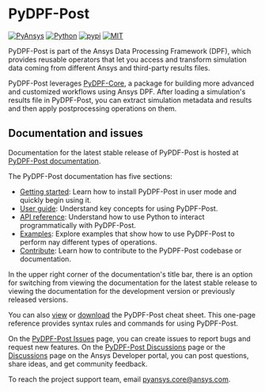 # PyDPF-Post
[![PyAnsys](https://img.shields.io/badge/Py-Ansys-ffc107.svg?logo=data:image/png;base64,iVBORw0KGgoAAAANSUhEUgAAABAAAAAQCAIAAACQkWg2AAABDklEQVQ4jWNgoDfg5mD8vE7q/3bpVyskbW0sMRUwofHD7Dh5OBkZGBgW7/3W2tZpa2tLQEOyOzeEsfumlK2tbVpaGj4N6jIs1lpsDAwMJ278sveMY2BgCA0NFRISwqkhyQ1q/Nyd3zg4OBgYGNjZ2ePi4rB5loGBhZnhxTLJ/9ulv26Q4uVk1NXV/f///////69du4Zdg78lx//t0v+3S88rFISInD59GqIH2esIJ8G9O2/XVwhjzpw5EAam1xkkBJn/bJX+v1365hxxuCAfH9+3b9/+////48cPuNehNsS7cDEzMTAwMMzb+Q2u4dOnT2vWrMHu9ZtzxP9vl/69RVpCkBlZ3N7enoDXBwEAAA+YYitOilMVAAAAAElFTkSuQmCC)](https://docs.pyansys.com/)
[![Python](https://img.shields.io/pypi/pyversions/ansys-dpf-post?logo=pypi)](https://pypi.org/project/ansys-dpf-post/)
[![pypi](https://badge.fury.io/py/ansys-dpf-post.svg?logo=python&logoColor=white)](https://pypi.org/project/ansys-dpf-post)
[![MIT](https://img.shields.io/badge/License-MIT-yellow.svg)](https://opensource.org/licenses/MIT)

PyDPF-Post is part of the Ansys Data Processing Framework (DPF), which provides reusable operators
that let you access and transform simulation data coming from different Ansys and third-party
results files.

PyDPF-Post leverages [PyDPF-Core](https://github.com/ansys/pydpf-core), a package for building more advanced and customized workflows using Ansys DPF. After loading a simulation's results file in PyDPF-Post, you can extract simulation metadata and results and then apply postprocessing operations on them.

## Documentation and issues

Documentation for the latest stable release of PyPDF-Post is hosted at
[PyDPF-Post documentation](https://post.docs.pyansys.com/version/stable/).

The PyDPF-Post documentation has five sections:

- [Getting started](https://post.docs.pyansys.com/version/stable/getting_started/index.html): Learn how to
  install PyDPF-Post in user mode and quickly begin using it.
- [User guide](https://post.docs.pyansys.com/version/stable/user_guide/index.html): Understand key concepts
  for using PyDPF-Post.
- [API reference](https://post.docs.pyansys.com/version/stable/api/index.html): Understand how to use
  Python to interact programmatically with PyDPF-Post.
- [Examples](https://post.docs.pyansys.com/version/stable/examples/index.html): Explore examples
  that show how to use PyDPF-Post to perform nay different types of operations.
- [Contribute](https://post.docs.pyansys.com/version/stable/contributing.html): Learn how to
  contribute to the PyDPF-Post codebase or documentation.

In the upper right corner of the documentation's title bar, there is an option
for switching from viewing the documentation for the latest stable release
to viewing the documentation for the development version or previously
released versions.

You can also [view](https://cheatsheets.docs.pyansys.com/pydpf-post_cheat_sheet.png) or
[download](https://cheatsheets.docs.pyansys.com/pydpf-post_cheat_sheet.pdf) the
PyDPF-Post cheat sheet. This one-page reference provides syntax rules and commands
for using PyDPF-Post.

On the [PyDPF-Post Issues](https://github.com/ansys/pydpf-post/issues) page,
you can create issues to report bugs and request new features. On the
[PyDPF-Post Discussions](https://github.com/ansys/pydpf-post/discussions) page or
the [Discussions](https://discuss.ansys.com/) page on the Ansys Developer portal,
you can post questions, share ideas, and get community feedback. 

To reach the project support team, email [pyansys.core@ansys.com](mailto:pyansys.core@ansys.com).
